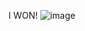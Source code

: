 I WON!
![image](https://github.com/zarif-ahnaf/CSE-1212/assets/86199070/913219be-4f86-488a-acf5-8ffad0485f37)
